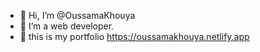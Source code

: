 - 👋 Hi, I’m @OussamaKhouya
- 👀 I’m a web developer.
- 🌱 this is my portfolio https://oussamakhouya.netlify.app


<!---
OussamaKhouya/OussamaKhouya is a ✨ special ✨ repository because its `README.md` (this file) appears on your GitHub profile.
You can click the Preview link to take a look at your changes.
--->
